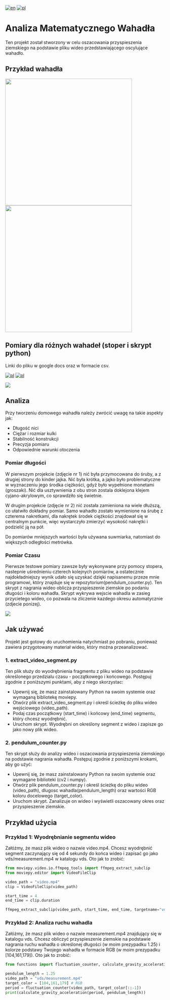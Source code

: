[![en](https://img.shields.io/badge/lang-en-blue.svg)](https://github.com/perqu/math-pendulum/blob/main/README.md)
[![pl](https://img.shields.io/badge/lang-pl-red.svg)](https://github.com/perqu/math-pendulum/blob/main/README.pl.md)

# Analiza Matematycznego Wahadła
Ten projekt został stworzony w celu oszacowania przyspieszenia ziemskiego na podstawie pliku wideo przedstawiającego oscylujące wahadło.

## Przykład wahadła
<img src="imgs/pendulum1.jpg" width="400">
<img src="imgs/pendulum2.jpg" width="400">

## Pomiary dla różnych wahadeł (stoper i skrypt python)

Linki do pliku w google docs oraz w formacie csv.

[![pl](https://img.shields.io/badge/CSV-blue)](https://github.com/perqu/math-pendulum/blob/main/data/measurements.csv)
[![pl](https://img.shields.io/badge/Google_docs-blue)](https://docs.google.com/spreadsheets/d/1XhGYWd3TXwpD9Gf9mUDflV4fyDKOh834PaEkRYOEbg8/edit?usp=sharing)

<img src="imgs/measurements.png">

## Analiza

Przy tworzeniu domowego wahadła należy zwrócić uwagę na takie aspekty jak:
- Długość nici
- Ciężar i rozmiar kulki
- Stabilność konstrukcji
- Precyzja pomiaru
- Odpowiednie warunki otoczenia

### Pomiar długości

W pierwszym projekcie (zdjęcie nr 1) nić była przymocowana do śruby, a z drugiej strony do kinder jajka. Nić była krótka, a jajko było problematyczne w wyznaczeniu jego środka ciężkości, gdyż było wypełnione monetami (groszaki). Nić dla usztywnienia z obu stron zostala doklejona klejem cyjano-akrylowym, co sprawdziło się świetnie.

W drugim projekcie (zdjęcie nr 2) nić została zamieniona na wiele dłuższą, co ułatwiło dokładny pomiar. Samo wahadło zostało wymienione na śrubę z czterema nakretkami, dla nakrętek środek ciężkości znajdował się w centralnym punkcie, więc wystarczyło zmierzyć wysokość nakrętki i podzielić ją na pół.

Do pomiarów mniejszych wartości była używana suwmiarka, natomiast do większych odległości metrówka.

### Pomiar Czasu

Pierwsze testowe pomiary zawsze były wykonywane przy pomocy stopera, nastepnie uśrednieniu czterech kolejnych pomiarów, a ostatecznie najdokładniejszy wynik udało się uzyskać dzięki napisanemu przeze mnie programowi, który znajduje się w repozytorium(pendulum_counter.py). Ten skrypt z nagrania wideo oblicza przyspieszenie ziemskie po podaniu długości i koloru wahadła. Skrypt wykrywa wejscie wahadla w zasieg przycietego wideo, co pozwala na zliczenie kazdego okresu automatycznie (zdjecie ponizej).

<img src="imgs/opencv.png">


## Jak używać

Projekt jest gotowy do uruchomienia natychmiast po pobraniu, ponieważ zawiera przygotowany materiał wideo, który można przeanalizować.

### 1. extract_video_segment.py

Ten plik służy do wyodrębnienia fragmentu z pliku wideo na podstawie określonego przedzialu czasu - początkowego i końcowego. Postępuj zgodnie z poniższymi punktami, aby z niego skorzystac:

- Upewnij się, że masz zainstalowany Python na swoim systemie oraz wymaganą bibliotekę moviepy.
- Otwórz plik extract_video_segment.py i określ ścieżkę do pliku wideo wejściowego (video_path).
- Podaj czas początkowy (start_time) i końcowy (end_time) segmentu, który chcesz wyodrębnić.
- Uruchom skrypt. Wyodrębni on określony segment z wideo i zapisze go jako nowy plik wideo.

### 2. pendulum_counter.py

Ten skrypt służy do analizy wideo i oszacowania przyspieszenia ziemskiego na podstawie nagrania wahadła. Postępuj zgodnie z poniższymi krokami, aby go użyć:

- Upewnij się, że masz zainstalowany Python na swoim systemie oraz wymagane biblioteki (cv2 i numpy).
- Otwórz plik pendulum_counter.py i określ ścieżkę do pliku wideo (video_path), dlugosc wahadla(pendulum_length) oraz wartości RGB koloru docelowego (target_color).
- Uruchom skrypt. Zanalizuje on wideo i wyświetli oszacowany okres oraz przyspieszenie ziemskie.

## Przykład użycia

### Przykład 1: Wyodrębnianie segmentu wideo

Załóżmy, że masz plik wideo o nazwie video.mp4. Chcesz wyodrębnić segment zaczynający się od 4 sekundy do końca wideo i zapisać go jako vds/measurement.mp4 w katalogu vds. Oto jak to zrobić:

```python
from moviepy.video.io.ffmpeg_tools import ffmpeg_extract_subclip
from moviepy.editor import VideoFileClip

video_path = "video.mp4"
clip = VideoFileClip(video_path)

start_time = 4
end_time = clip.duration

ffmpeg_extract_subclip(video_path, start_time, end_time, targetname="vds/measurement.mp4")

```
### Przykład 2: Analiza ruchu wahadla

Załóżmy, że masz plik wideo o nazwie measurement.mp4 znajdujący się w katalogu vds. Chcesz obliczyć przyspieszenie ziemskie na podstawie nagrania ruchu wahadła o określonej długości (w moim prezypadku 1.25) i kolorze podstawy Twojego wahadła w formacie RGB (w moim prezypadku [104,161,179]). Oto jak to zrobić:

```python
from functions import fluctuation_counter, calculate_gravity_acceleration

pendulum_length = 1.25
video_path = "vds/measurement.mp4"
target_color = [104,161,179] # RGB
period = fluctuation_counter(video_path, target_color[::-1])
print(calculate_gravity_acceleration(period, pendulum_length))